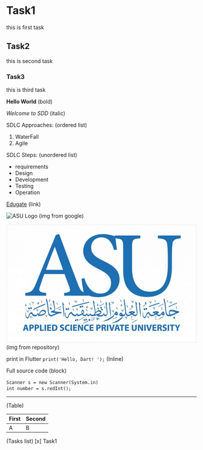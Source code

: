 # Task1
this is first task

## Task2
this is second task

### Task3
this is third task

**Hello World** (bold)

_Welcome to SDD_  (italic)


SDLC Approaches:  (ordered list)
1. WaterFall
2. Agile

SDLC Steps:    (unordered list)
- requirements
- Design
- Development
- Testing
- Operation

[Edugate](https://edugate.asu.edu.jo/login/index.php) (link)

![ASU Logo](https://upload.wikimedia.org/wikipedia/ar/8/82/ASU_Jordan_logo.PNG)  (img from google)

![ASU Logo](https://github.com/AbdGhazall/SDD/blob/main/ASU%20Logo2.jpg)         (img from repository)

print in Flutter  `print('Hello, Dart! ');` (Inline)

Full source code (block)

    Scanner s = new Scanner(System.in)
    int number = s.redInt();

---
(Table)

| First  | Second |
| -----  | ------ |
| A      | B |


(Tasks list)
[x] Task1


